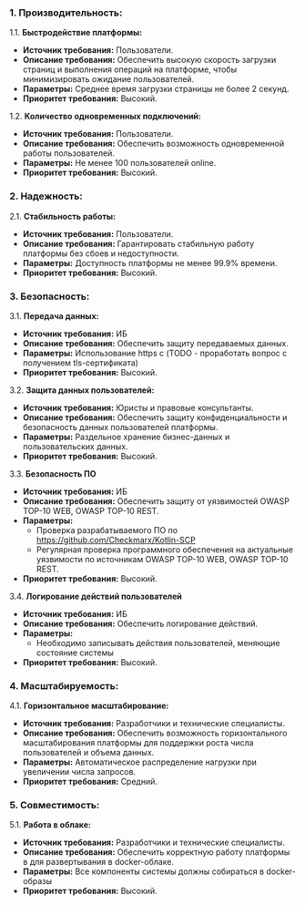 ### 1. Производительность:

1.1. **Быстродействие платформы:**

- **Источник требования:** Пользователи.
- **Описание требования:** Обеспечить высокую скорость загрузки страниц и выполнения операций на платформе, чтобы
  минимизировать ожидание пользователей.
- **Параметры:** Среднее время загрузки страницы не более 2 секунд.
- **Приоритет требования:** Высокий.

1.2. **Количество одновременных подключений:**
- **Источник требования:** Пользователи.
- **Описание требования:** Обеспечить возможность одновременной работы пользователей.
- **Параметры:** Не менее 100 пользователей online.
- **Приоритет требования:** Высокий.

### 2. Надежность:

2.1. **Стабильность работы:**

- **Источник требования:** Пользователи.
- **Описание требования:** Гарантировать стабильную работу платформы без сбоев и недоступности.
- **Параметры:** Доступность платформы не менее 99.9% времени.
- **Приоритет требования:** Высокий.

### 3. Безопасность:

3.1. **Передача данных:**
- **Источник требования:** ИБ
- **Описание требования:** Обеспечить защиту передаваемых данных.
- **Параметры:** Использование https с (TODO - проработать вопрос с получением tls-сертификата) 
- **Приоритет требования:** Высокий. 

3.2. **Защита данных пользователей:**
- **Источник требования:** Юристы и правовые консультанты.
- **Описание требования:** Обеспечить защиту конфиденциальности и безопасность данных пользователей платформы.
- **Параметры:** Раздельное хранение бизнес-данных и пользовательских данных.
- **Приоритет требования:** Высокий.

3.3. **Безопасность ПО**
- **Источник требования:** ИБ
- **Описание требования:** Обеспечить защиту от уязвимостей OWASP TOP-10 WEB, OWASP TOP-10 REST.
- **Параметры:** 
  - Проверка разрабатываемого ПО по https://github.com/Checkmarx/Kotlin-SCP 
  - Регулярная проверка программного обеспечения на актуальные уязвимости по источникам OWASP TOP-10 WEB, OWASP TOP-10 REST.
- **Приоритет требования:** Высокий.

3.4. **Логирование действий пользователей**
- **Источник требования:** ИБ
- **Описание требования:** Обеспечить логирование действий.
- **Параметры:**
  - Необходимо записывать действия пользователей, меняющие состояние системы 
- **Приоритет требования:** Высокий.

### 4. Масштабируемость:

4.1. **Горизонтальное масштабирование:**

- **Источник требования:** Разработчики и технические специалисты.
- **Описание требования:** Обеспечить возможность горизонтального масштабирования платформы для поддержки роста числа
  пользователей и объема данных.
- **Параметры:** Автоматическое распределение нагрузки при увеличении числа запросов.
- **Приоритет требования:** Средний.

### 5. Совместимость:

5.1. **Работа в облаке:**
- **Источник требования:** Разработчики и технические специалисты.
- **Описание требования:** Обеспечить корректную работу платформы в для развертывания в docker-облаке.
- **Параметры:** Все компоненты системы должны собираться в docker-образы
- **Приоритет требования:** Высокий.
